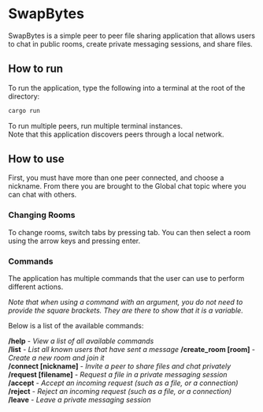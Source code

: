 # SwapBytes

SwapBytes is a simple peer to peer file sharing application that allows users to chat in public rooms, create private messaging sessions, and share files.

## How to run

To run the application, type the following into a terminal at the root of the directory:

```bash
cargo run
```

To run multiple peers, run multiple terminal instances.  
Note that this application discovers peers through a local network.

## How to use

First, you must have more than one peer connected, and choose a nickname. From there you are brought to the Global chat topic where you can chat with others.

### Changing Rooms

To change rooms, switch tabs by pressing tab. You can then select a room using the arrow keys and pressing enter.

### Commands

The application has multiple commands that the user can use to perform different actions.

_Note that when using a command with an argument, you do not need to provide the square brackets. They are there to show that it is a variable._

Below is a list of the available commands:

**/help** - _View a list of all available commands_  
**/list** - _List all known users that have sent a message_
**/create_room [room]** - _Create a new room and join it_  
**/connect [nickname]** - _Invite a peer to share files and chat privately_  
**/request [filename]** - _Request a file in a private messaging session_  
**/accept** - _Accept an incoming request (such as a file, or a connection)_  
**/reject** - _Reject an incoming request (such as a file, or a connection)_  
**/leave** - _Leave a private messaging session_
